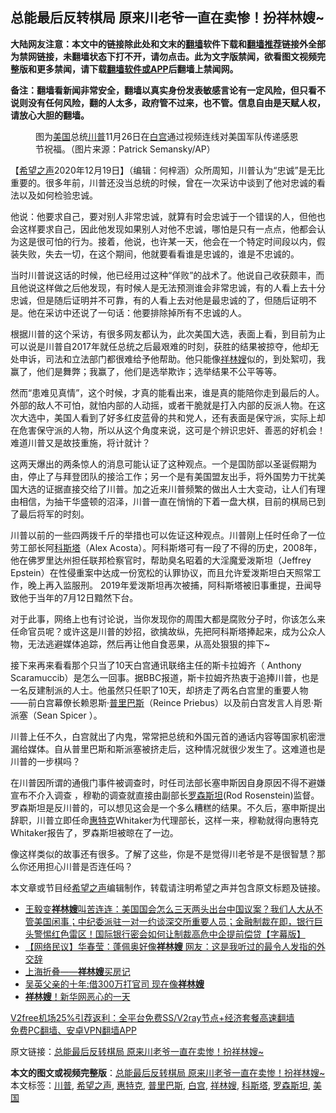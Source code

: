  <h2>总能最后反转棋局 原来川老爷一直在卖惨！扮祥林嫂~</h2> <p class="notice"><b>大陆网友注意：本文中的链接除此处和文末的<a href="https://github.com/bannedbook/fanqiang" >翻墙</a>软件下载和<a href="https://github.com/killgcd/justmysocks/blob/master/README.md">翻墙推荐</a>链接外全部为禁网链接，未翻墙状态下打不开，请勿点击。此为文字版禁闻，欲看图文视频完整版和更多禁闻，请下载<a href="https://github.com/bannedbook/fanqiang">翻墙软件或APP</a>后翻墙上禁闻网。</p><p>备注：翻墙看新闻非常安全，翻墙以真实身份发表敏感言论有一定风险，但只看不说则没有任何风险，翻的人太多，政府管不过来，也不管。信息自由是天赋人权，请放心大胆的翻墙。</b></p>  <div class="entry"> <figure><figcaption>图为<a href="https://www.bannedbook.org/bnews/tag/%e7%be%8e%e5%9b%bd/" class="st_tag internal_tag" rel="tag" title="标签 美国 下的日志">美国</a>总统<a href="https://www.bannedbook.org/bnews/tag/%e5%b7%9d%e6%99%ae/" class="st_tag internal_tag" rel="tag" title="标签 川普 下的日志">川普</a>11月26日在<a href="https://www.bannedbook.org/bnews/tag/%e7%99%bd%e5%ae%ab/" class="st_tag internal_tag" rel="tag" title="标签 白宫 下的日志">白宫</a>通过视频连线对美国军队传递感恩节祝福。（图片来源：Patrick Semansky/AP）</figcaption></figure> <p>【<span class='wp_keywordlink_affiliate'><a href="https://www.soundofhope.org" title="希望之声" target="_blank">希望之声</a></span>2020年12月19日】（编辑：何梓涵）众所周知，川普认为“忠诚”是无比重要的。很多年前，川普还没当总统的时候，曾在一次采访中谈到了他对忠诚的看法以及如何检验忠诚。</p> <p>他说：他要求自己，要对别人非常忠诚，就算有时会忠诚于一个错误的人，但他也会这样要求自己，因此他发现如果别人对他不忠​​诚，哪怕是只有一点点，他都会认为这是很可怕的行为。接着，他说，也许某一天，他会在一个特定时间段以内，假装失败，失去一切，在这个期间，他就要看看谁是忠诚的，谁是不忠诚的。</p> <p>当时川普说这话的时候，他已经用过这种“佯败”的战术了。他说自己收获颇丰，而且他说这样做之后他发现，有时候人是无法预测谁会非常忠诚，有的人看上去十分忠诚，但是随后证明并不可靠，有的人看上去对他是最忠诚的了，但随后证明不是。他在采访中还说了一句话：他要排除掉所有不忠诚的人。</p>  <p>根据川普的这个采访，有很多网友都认为，此次美国大选，表面上看，到目前为止可以说是川普自2017年就任总统之后最艰难的时刻，获胜的结果被掠夺，他却无处申诉，司法和立法部门都很难给予他帮助。他只能像<a href="https://www.bannedbook.org/bnews/tag/%e7%a5%a5%e6%9e%97%e5%ab%82/" class="st_tag internal_tag" rel="tag" title="标签 祥林嫂 下的日志">祥林嫂</a>似的，到处絮叨，我赢了，他们是舞弊；我赢了，他们是选举欺诈；选举结果不公平等等。</p> <p>然而“患难见真情”，这个时候，才真的能看出来，谁是真的能陪你走到最后的人。外部的敌人不可怕，就怕内部的人动摇，或者干脆就是打入内部的反派人物。在这次大选中，美国人看到了好多红皮蓝骨的共和党人，还有表面是保守派，实际上却在危害保守派的人物，所以从这个角度来说，这可是个辨识忠奸、善恶的好机会！难道川普又是故技重施，将计就计？</p> <p>这两天爆出的两条惊人的消息可能认证了这种观点。一个是国防部以圣诞假期为由，停止了与拜登团队的接洽工作；另一个是有美国盟友出手，将外国势力干扰美国大选的证据直接交给了川普。加之近来川普频繁的做出人士大变动，让人们有理由相信，为抽干华盛顿的沼泽，川普一直在悄悄的下着一盘大棋，目前的棋局已到了最后将军的时刻。</p>  <p>川普以前的一些四两拨千斤的举措也可以佐证这种观点。川普刚上任时任命了一位劳工部长阿<a href="https://www.bannedbook.org/bnews/tag/%E7%A7%91%E6%96%AF%E5%A1%94/" class="st_tag internal_tag" rel="tag" title="标签 科斯塔 下的日志">科斯塔</a>（Alex Acosta）。阿科斯塔可有一段了不得的历史，2008年，他在佛罗里达州担任联邦检察官时，帮助臭名昭着的大淫魔爱泼斯坦（Jeffrey Epstein）在性侵重案中达成一份宽松的认罪协议，而且允许爱泼斯坦白天照常工作，晚上再入监服刑。 2019年爱泼斯坦再次被捕，阿科斯塔被旧事重提，丑闻导致他于当年的7月12日黯然下台。</p> <p>对于此事，网络上也有讨论说，当你发现你的周围大都是腐败分子时，你该怎么来任命官员呢？或许这是川普的妙招，欲擒故纵，先把阿科斯塔捧起来，成为公众人物，无法逃避媒体追踪，然后再让他自食恶果，从高处狠狠的摔下~</p> <p>接下来再来看看那个只当了10天白宫通讯联络主任的斯卡拉姆齐（ Anthony Scaramuccib）是怎么一回事。据BBC报道，斯卡拉姆齐热衷于追捧川普，也是一名反建制派的人士。他虽然只任职了10天，却挤走了两名白宫里的重要人物——前白宫幕僚长赖恩斯·<a href="https://www.bannedbook.org/bnews/tag/%E6%99%AE%E9%87%8C%E5%B7%B4%E6%96%AF/" class="st_tag internal_tag" rel="tag" title="标签 普里巴斯 下的日志">普里巴斯</a>（Reince Priebus）以及前白宫发言人肖恩·斯派塞（Sean Spicer ）。</p>  <p>川普上任不久，白宫就出了内鬼，常常把总统和外国元首的通话内容等国家机密泄漏给媒体。自从普里巴斯和斯派塞被挤走后，这种情况就很少发生了。这难道也是川普的一步棋吗？</p> <p>在川普因所谓的通俄门事件被调查时，时任司法部长塞申斯因自身原因不得不避嫌宣布不介入调查 ，穆勒的调查就直接由副部长<a href="https://www.bannedbook.org/bnews/tag/%E7%BD%97%E6%A3%AE%E6%96%AF%E5%9D%A6/" class="st_tag internal_tag" rel="tag" title="标签 罗森斯坦 下的日志">罗森斯坦</a>(Rod Rosenstein)监督。罗森斯坦是反川普的，可以想见这会是一个多么糟糕的结果。不久后，塞申斯提出辞职，川普立即任命<a href="https://www.bannedbook.org/bnews/tag/%E6%83%A0%E7%89%B9%E5%85%8B/" class="st_tag internal_tag" rel="tag" title="标签 惠特克 下的日志">惠特克</a>Whitaker为代理部长，这样一来，穆勒就得向惠特克Whitaker报告了，罗森斯坦被晾在了一边。</p> <p>像这样类似的故事还有很多。了解了这些，你是不是觉得川老爷是不是很智慧？那么你还用担心川普是否连任吗？</p>  <p>本文章或节目经<a href="https://www.bannedbook.org/bnews/tag/%e5%b8%8c%e6%9c%9b%e4%b9%8b%e5%a3%b0/" class="st_tag internal_tag" rel="tag" title="标签 希望之声 下的日志">希望之声</a>编辑制作，转载请注明希望之声并包含原文标题及链接。</p> <ul class='op-related-articles' title='相关阅读'> <li><a href='https://www.bannedbook.org/bnews/bannedvideo/20200912/1395143.html' target='_blank'>王毅变<b>祥林嫂</b>叫苦连连：美国国会怎么三天两头出台中国议案？我们人大从不管美国闲事；中纪委派驻一对一约谈深交所重要人员；金融制裁在即，银行巨头警惕红色雷区！国际银行密会如何让制裁高危中企提前偿贷【字幕版】</a></li> <li><a href='https://www.bannedbook.org/bnews/baitai/20191205/1235611.html' target='_blank'>【网络民议】华春莹：蓬佩奥好像<b>祥林嫂</b> 网友：这是我听过的最令人发指的外交辞</a></li> <li><a href='https://www.bannedbook.org/bnews/ssgc/20150217/708185.html' target='_blank'>上海折叠——<b>祥林嫂</b>买房记</a></li> <li><a href='https://www.bannedbook.org/bnews/cnnews/aboluonews/20170111/642349.html' target='_blank'>吴英父亲的十年:借300万打官司 现在像<b>祥林嫂</b></a></li> <li><a href='https://www.bannedbook.org/bnews/ccpdope/20130708/148870.html' target='_blank'><b>祥林嫂</b>！新华网恶心的一天</a></li> </ul> <p class="texttj"> <a href="https://github.com/bannedbook/fanqiang/wiki/V2ray%E6%9C%BA%E5%9C%BA" target="_blank">V2free机场25%引荐返利：全平台免费SS/V2ray节点+经济套餐高速翻墙</a><br/> <a href="https://github.com/bannedbook/fanqiang/wiki/%E7%A6%81%E9%97%BB%E7%BD%91%E5%AE%89%E5%8D%93%E7%BF%BB%E5%A2%99%E6%96%B0%E9%97%BBAPP" target="_blank">免费PC翻墙、安卓VPN翻墙APP</a></p><p>原文链接：<a class="src_link"  href="https://www.soundofhope.org/post/455413" target="_blank">总能最后反转棋局 原来川老爷一直在卖惨！扮祥林嫂~</a></p><a name='sharetosocial'></a>       <div><b>本文的图文或视频完整版</b>：<a href='https://www.bannedbook.org/bnews/comments/20201220/1451583.html'>总能最后反转棋局 原来川老爷一直在卖惨！扮祥林嫂~</a></div>  </div><!--END ENTRY--> <div class="postfooter"> <div>本文标签：<a href="https://www.bannedbook.org/bnews/tag/%e5%b7%9d%e6%99%ae/" rel="tag">川普</a>, <a href="https://www.bannedbook.org/bnews/tag/%e5%b8%8c%e6%9c%9b%e4%b9%8b%e5%a3%b0/" rel="tag">希望之声</a>, <a href="https://www.bannedbook.org/bnews/tag/%E6%83%A0%E7%89%B9%E5%85%8B/" rel="tag">惠特克</a>, <a href="https://www.bannedbook.org/bnews/tag/%E6%99%AE%E9%87%8C%E5%B7%B4%E6%96%AF/" rel="tag">普里巴斯</a>, <a href="https://www.bannedbook.org/bnews/tag/%e7%99%bd%e5%ae%ab/" rel="tag">白宫</a>, <a href="https://www.bannedbook.org/bnews/tag/%e7%a5%a5%e6%9e%97%e5%ab%82/" rel="tag">祥林嫂</a>, <a href="https://www.bannedbook.org/bnews/tag/%E7%A7%91%E6%96%AF%E5%A1%94/" rel="tag">科斯塔</a>, <a href="https://www.bannedbook.org/bnews/tag/%E7%BD%97%E6%A3%AE%E6%96%AF%E5%9D%A6/" rel="tag">罗森斯坦</a>, <a href="https://www.bannedbook.org/bnews/tag/%e7%be%8e%e5%9b%bd/" rel="tag">美国</a></div>  </div><!--END POSTFOOTER--> 